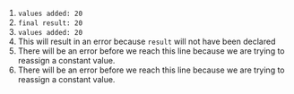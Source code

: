 1. `values added: 20`
2. `final result: 20`
3. `values added: 20`
4. This will result in an error because `result` will not have been declared
5. There will be an error before we reach this line because we are trying to reassign a constant value.
6. There will be an error before we reach this line because we are trying to reassign a constant value.